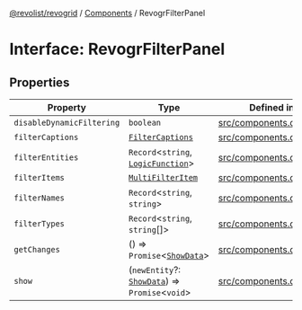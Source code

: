 [@revolist/revogrid](README.md) / [Components](Namespace.Components.md) / RevogrFilterPanel

# Interface: RevogrFilterPanel

## Properties

| Property | Type | Defined in |
| ------ | ------ | ------ |
| `disableDynamicFiltering` | `boolean` | [src/components.d.ts:394](https://github.com/revolist/revogrid/blob/424884a9332ccde4a5d40c39536fe61d1ccacbfc/src/components.d.ts#L394) |
| `filterCaptions` | [`FilterCaptions`](TypeAlias.FilterCaptions.md) | [src/components.d.ts:395](https://github.com/revolist/revogrid/blob/424884a9332ccde4a5d40c39536fe61d1ccacbfc/src/components.d.ts#L395) |
| `filterEntities` | `Record`\<`string`, [`LogicFunction`](TypeAlias.LogicFunction.md)\> | [src/components.d.ts:396](https://github.com/revolist/revogrid/blob/424884a9332ccde4a5d40c39536fe61d1ccacbfc/src/components.d.ts#L396) |
| `filterItems` | [`MultiFilterItem`](TypeAlias.MultiFilterItem.md) | [src/components.d.ts:397](https://github.com/revolist/revogrid/blob/424884a9332ccde4a5d40c39536fe61d1ccacbfc/src/components.d.ts#L397) |
| `filterNames` | `Record`\<`string`, `string`\> | [src/components.d.ts:398](https://github.com/revolist/revogrid/blob/424884a9332ccde4a5d40c39536fe61d1ccacbfc/src/components.d.ts#L398) |
| `filterTypes` | `Record`\<`string`, `string`[]\> | [src/components.d.ts:399](https://github.com/revolist/revogrid/blob/424884a9332ccde4a5d40c39536fe61d1ccacbfc/src/components.d.ts#L399) |
| `getChanges` | () => `Promise`\<[`ShowData`](TypeAlias.ShowData.md)\> | [src/components.d.ts:400](https://github.com/revolist/revogrid/blob/424884a9332ccde4a5d40c39536fe61d1ccacbfc/src/components.d.ts#L400) |
| `show` | (`newEntity`?: [`ShowData`](TypeAlias.ShowData.md)) => `Promise`\<`void`\> | [src/components.d.ts:401](https://github.com/revolist/revogrid/blob/424884a9332ccde4a5d40c39536fe61d1ccacbfc/src/components.d.ts#L401) |
